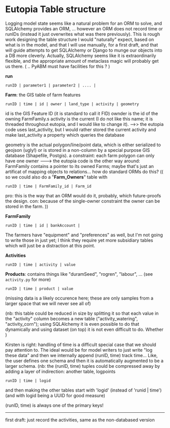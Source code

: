 # Eutopia Table structure

Logging model state seems like a natural problem for an ORM to solve, and SQLAlchemy provides an ORM, ... however
an ORM does not record time or runIDs (instead it just overwrites what was there previously).
This is rough work designing the table structure I would "naturally" expect, based on what is in the model,
and that I will use manually, for a first draft,
and that will guide attempts to get SQLAlchemy or Django to munge our objects into a DB more cleverly.
Actually, SQLAlchemy seems like it is extraordinarily flexible, and the appropriate amount of metaclass magic will probably get us there.
( .. PyABM must have facilities for this ? )

**run**
```
runID | parameter1 | parameter2 | .... |
```

**Farm**: the GIS table of farm features
```
runID | time | id | owner | land_type | activity | geometry
```
id is the GIS Feature ID (it is standard to call it FID)
ownder is the id of the owning FarmFamily.s
activity is the current (I do not like this name; it is threaded throughout eutopia, and I would like to change it).
  -->> the eutopia code uses last_activity, but I would rather stored the current activity and make last_activity a property which queries the database
  
geometry is the actual polygon/line/point data, which is either serialized to geojson (ugly!) or is stored in a non-column by a special purpose GIS database (Shapefile, Postgis).
a constraint: each farm polygon can only have one owner
 ---> the eutopia code is the other way around: FarmFamily contains a pointer to its owned Farms; maybe that's just an artificat of mapping objects to relations... how do standard ORMs do this?
((  so we could also do a "**Farm_Owners**" table with
```
runID | time | FarmFamily_id | Farm_id
```
pro: this is the way that an ORM would do it, probably, which future-proofs the design.
con: because of the single-owner constraint the owner can be stored in the farm.
))

**FarmFamily**
```
runID | time | id | bankAccount | 
```
The farmers have "equipment" and "preferences" as well, but I'm not going to write those in just yet; I think they require yet more subsidiary tables which will just be a distraction at this point.


**Activities**
```
runID | time | activity | value
```

**Products**: contains things like "duramSeed", "rogren", "labour", ... (see `activity.py` for more)
```
runID | time | product | value
```


(missing data is a likely occurence here; these are only samples from a larger space that we will never see all of)


(nb: this table could be reduced in size by splitting it so that each value in the "activity" column becomes a new table ("activity_watering", "activity_corn"); 
using SQLAlchemy it is even possible to do that dynamically and using dataset (on top) it is not even difficult to do. Whether )

Kirsten is right: handling of time is a difficult special case that we should pay attention to.
The ideal would be for model writers to just write "log these data" and then we internally append (runID, time) track time...
Like, the user defines one schema and then it is automatically augmented to be a larger schema.
(nb: the (runID, time) tuples could be compressed away by adding a layer of indirection: another table, 
logpoints
```
runID | time | logid
```
and then making the other tables start with 'logid' (instead of 'runid | time') (and with logid being a UUID for good measure)

(runID, time) is always one of the primary keys!

---------------
first draft: just record the activities, same as the non-databased version
